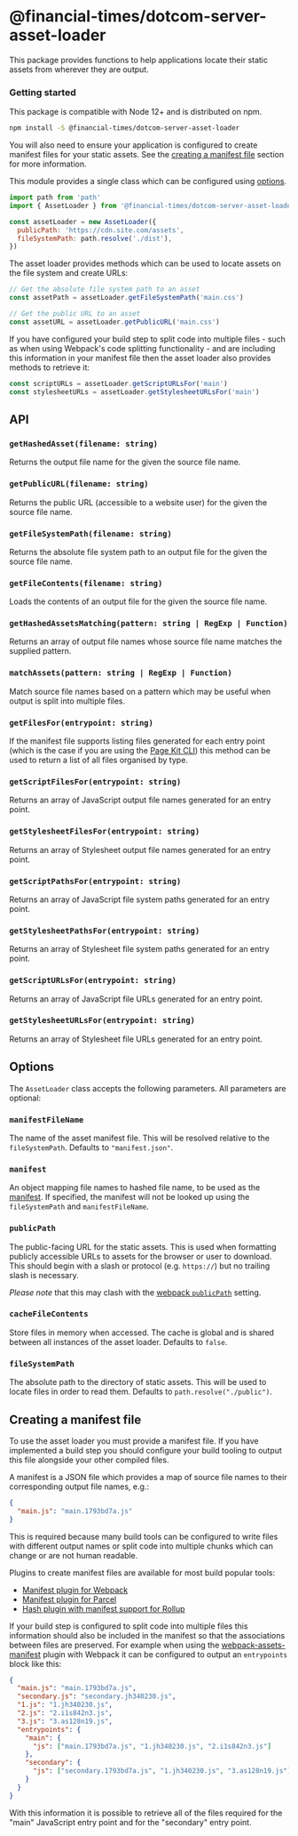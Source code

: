# @financial-times/dotcom-server-asset-loader

This package provides functions to help applications locate their static assets from wherever they are output.


### Getting started

This package is compatible with Node 12+ and is distributed on npm.

```bash
npm install -S @financial-times/dotcom-server-asset-loader
```

You will also need to ensure your application is configured to create manifest files for your static assets. See the [creating a manifest file](#creating-a-manifest-file) section for more information.

This module provides a single class which can be configured using [options](#options).

```js
import path from 'path'
import { AssetLoader } from '@financial-times/dotcom-server-asset-loader'

const assetLoader = new AssetLoader({
  publicPath: 'https://cdn.site.com/assets',
  fileSystemPath: path.resolve('./dist'),
})
```

The asset loader provides methods which can be used to locate assets on the file system and create URLs:

```js
// Get the absolute file system path to an asset
const assetPath = assetLoader.getFileSystemPath('main.css')

// Get the public URL to an asset
const assetURL = assetLoader.getPublicURL('main.css')
```

If you have configured your build step to split code into multiple files - such as when using Webpack's code splitting functionality - and are including this information in your manifest file then the asset loader also provides methods to retrieve it:

```js
const scriptURLs = assetLoader.getScriptURLsFor('main')
const stylesheetURLs = assetLoader.getStylesheetURLsFor('main')
```


## API

### `getHashedAsset(filename: string)`

Returns the output file name for the given the source file name.

### `getPublicURL(filename: string)`

Returns the public URL (accessible to a website user) for the given the source file name.

### `getFileSystemPath(filename: string)`

Returns the absolute file system path to an output file for the given the source file name.

### `getFileContents(filename: string)`

Loads the contents of an output file for the given the source file name.

### `getHashedAssetsMatching(pattern: string | RegExp | Function)`

Returns an array of output file names whose source file name matches the supplied pattern.

### `matchAssets(pattern: string | RegExp | Function)`

Match source file names based on a pattern which may be useful when output is split into multiple files.

### `getFilesFor(entrypoint: string)`

If the manifest file supports listing files generated for each entry point (which is the case if you are using the [Page Kit CLI](../dotcom-build-webpack-config/README.md)) this method can be used to return a list of all files organised by type.

### `getScriptFilesFor(entrypoint: string)`

Returns an array of JavaScript output file names generated for an entry point.

### `getStylesheetFilesFor(entrypoint: string)`

Returns an array of Stylesheet output file names generated for an entry point.

### `getScriptPathsFor(entrypoint: string)`

Returns an array of JavaScript file system paths generated for an entry point.

### `getStylesheetPathsFor(entrypoint: string)`

Returns an array of Stylesheet file system paths generated for an entry point.

### `getScriptURLsFor(entrypoint: string)`

Returns an array of JavaScript file URLs generated for an entry point.

### `getStylesheetURLsFor(entrypoint: string)`

Returns an array of Stylesheet file URLs generated for an entry point.


## Options

The `AssetLoader` class accepts the following parameters. All parameters are optional:

### `manifestFileName`

The name of the asset manifest file. This will be resolved relative to the `fileSystemPath`. Defaults to `"manifest.json"`.

### `manifest`

An object mapping file names to hashed file name, to be used as the [manifest](#creating-a-manifest-file). If specified, the manifest will not be looked up using the `fileSystemPath`  and `manifestFileName`.

### `publicPath`

The public-facing URL for the static assets. This is used when formatting publicly accessible URLs to assets for the browser or user to download. This should begin with a slash or protocol (e.g. `https://`) but no trailing slash is necessary.

_Please note_ that this may clash with the [webpack `publicPath`](https://webpack.js.org/guides/public-path/) setting.

### `cacheFileContents`

Store files in memory when accessed. The cache is global and is shared between all instances of the asset loader. Defaults to `false`.

### `fileSystemPath`

The absolute path to the directory of static assets. This will be used to locate files in order to read them. Defaults to `path.resolve("./public")`.


## Creating a manifest file

To use the asset loader you must provide a manifest file. If you have implemented a build step you should configure your build tooling to output this file alongside your other compiled files.

A manifest is a JSON file which provides a map of source file names to their corresponding output file names, e.g.:

```json
{
  "main.js": "main.1793bd7a.js"
}
```

This is required because many build tools can be configured to write files with different output names or split code into multiple chunks which can change or are not human readable.

Plugins to create manifest files are available for most build popular tools:

- [Manifest plugin for Webpack](https://github.com/webdeveric/webpack-assets-manifest)
- [Manifest plugin for Parcel](https://www.npmjs.com/package/parcel-plugin-bundle-manifest)
- [Hash plugin with manifest support for Rollup](https://www.npmjs.com/package/rollup-plugin-hash-manifest)

If your build step is configured to split code into multiple files this information should also be included in the manifest so that the associations between files are preserved. For example when using the [webpack-assets-manifest] plugin with Webpack it can be configured to output an `entrypoints` block like this:

```json
{
  "main.js": "main.1793bd7a.js",
  "secondary.js": "secondary.jh340230.js",
  "1.js": "1.jh340230.js",
  "2.js": "2.i1s842n3.js",
  "3.js": "3.as128n19.js",
  "entrypoints": {
    "main": {
      "js": ["main.1793bd7a.js", "1.jh340230.js", "2.i1s842n3.js"]
    },
    "secondary": {
      "js": ["secondary.1793bd7a.js", "1.jh340230.js", "3.as128n19.js"]
    }
  }
}
```

With this information it is possible to retrieve all of the files required for the "main" JavaScript entry point and for the "secondary" entry point.

[webpack-assets-manifest]: https://github.com/webdeveric/webpack-assets-manifest
